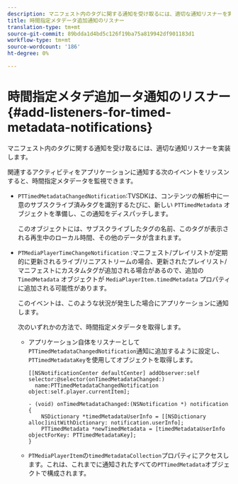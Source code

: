 ```yaml
---
description: マニフェスト内のタグに関する通知を受け取るには、適切な通知リスナーを実装します。
title: 時間指定メタデータ追加通知のリスナー
translation-type: tm+mt
source-git-commit: 89bdda1d4bd5c126f19ba75a819942df901183d1
workflow-type: tm+mt
source-wordcount: '186'
ht-degree: 0%

---
```



# 時間指定メタデ追加ータ通知のリスナー{#add-listeners-for-timed-metadata-notifications}

マニフェスト内のタグに関する通知を受け取るには、適切な通知リスナーを実装します。

関連するアクティビティをアプリケーションに通知する次のイベントをリッスンすると、時間指定メタデータを監視できます。

* `PTTimedMetadataChangedNotification`:TVSDKは、コンテンツの解析中に一意のサブスクライブ済みタグを識別するたびに、新しい `PTTimedMetadata` オブジェクトを準備し、この通知をディスパッチします。

   このオブジェクトには、サブスクライブしたタグの名前、このタグが表示される再生中のローカル時間、その他のデータが含まれます。

* `PTMediaPlayerTimeChangeNotification` :マニフェスト/プレイリストが定期的に更新されるライブ/リニアストリームの場合、更新されたプレイリスト/マニフェストにカスタムタグが追加される場合があるので、追加の `TimedMetadata` オブジェクトが `MediaPlayerItem.timedMetadata` プロパティに追加される可能性があります。

   このイベントは、このような状況が発生した場合にアプリケーションに通知します。

   次のいずれかの方法で、時間指定メタデータを取得します。

   * アプリケーション自体をリスナーとして`PTTimedMetadataChangedNotification`通知に追加するように設定し、`PTTimedMetadataKey`を使用してオブジェクトを取得します。

      ```
      [[NSNotificationCenter defaultCenter] addObserver:self selector:@selector(onTimedMetadataChanged:)  
        name:PTTimedMetadataChangedNotification object:self.player.currentItem]; 
      
      - (void) onTimedMetadataChanged:(NSNotification *) notification { 
          NSDictionary *timedMetadataUserInfo = [[NSDictionary alloc]initWithDictionary: notification.userInfo]; 
          PTTimedMetadata *newTimedMetadata = [timedMetadataUserInfo objectForKey: PTTimedMetadataKey]; 
      }
      ```

   * `PTMediaPlayerItem`の`timedMetadataCollection`プロパティにアクセスします。これは、これまでに通知されたすべての`PTTimedMetadata`オブジェクトで構成されます。

